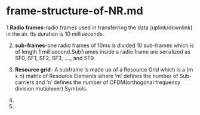 # frame-structure-of-NR.md

1.**Radio frames**-radio frames used in transferring the data (uplink/downlink) in the air. Its duration is 10 milliseconds.

2. **sub-frames**-one radio frames of 10ms is divided 10 sub-frames which is of length 1 millisecond.Subframes inside a radio frame are serialized as SF0, SF1, SF2, SF3, …., and SF9.

3. **Resource grid**- A subframe is made up of a Resource Grid which is a (m x n) matrix of Resource Elements where ‘m’ defines the number of Sub-carriers and ‘n’ defines the number of OFDM(orthogonal frequency division mutiplexer) Symbols.

4. 

5. 
